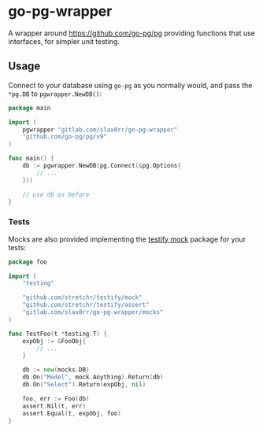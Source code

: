 # go-pg-wrapper

A wrapper around https://github.com/go-pg/pg providing functions that use interfaces, for simpler unit testing.

## Usage

Connect to your database using `go-pg` as you normally would, and pass the `*pg.DB` to `pgwrapper.NewDB()`:

```go
package main

import (
  	pgwrapper "gitlab.com/slax0rr/go-pg-wrapper"
	"github.com/go-pg/pg/v9"
)

func main() {
    db := pgwrapper.NewDB(pg.Connect(&pg.Options{
        // ...
    }))

    // use db as before
}
```

### Tests

Mocks are also provided implementing the [testify mock](https://godoc.org/github.com/stretchr/testify/mock) package for your tests:

```go
package foo

import (
    "testing"

	"github.com/stretchr/testify/mock"
    "github.com/stretchr/testify/assert"
    "gitlab.com/slax0rr/go-pg-wrapper/mocks"
)

func TestFoo(t *testing.T) {
    expObj := &FooObj{
        // ...
    }

    db := new(mocks.DB)
    db.On("Model", mock.Anything).Return(db)
    db.On("Select").Return(expObj, nil)

    foo, err := Foo(db)
    assert.Nil(t, err)
    assert.Equal(t, expObj, foo)
}
```
